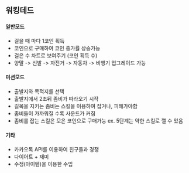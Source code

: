 ## 워킹데드

#### 일반모드

- 걸을 때 마다 1코인 획득
- 코인으로 구매하여 코인 증가률 상승가능
- 걸은 수 차트로 보여주기 (코인 획득 수)
- 양말 -> 신발 -> 자전거 -> 자동차 -> 비행기 업그레이드 가능

#### 미션모드

- 출발지와 목적지를 선택
- 출발지에서 2초뒤 좀비가 따라오기 시작
- 길목을 지키는 좀비는 스킬을 이용하여 잡거나, 피해가야함
- 좀비들이 가까워질 수록 사운드가 커짐
- 좀비를 잡는 스킬은 모은 코인으로 구매가능 ex. 5단계는 약한 스킬로 깰 수 있음

#### 기타

- 카카오톡 API를 이용하여 친구들과 경쟁
- 다이어트 + 재미
- 수정(아이템)을 이용한 수입